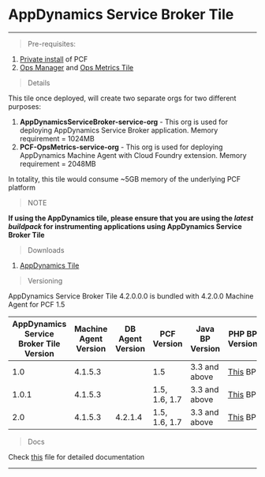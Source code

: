AppDynamics Service Broker Tile 
===================
----------

> Pre-requisites:

 1. [Private install](http://docs.pivotal.io/pivotalcf/getstarted/) of PCF
 2. [Ops Manager](https://network.pivotal.io/) and [Ops Metrics Tile](https://network.pivotal.io/)

> Details

This tile once deployed, will create two separate orgs for two different purposes:

 1. **AppDynamicsServiceBroker-service-org**  - This org is used for deploying AppDynamics Service Broker application. Memory requirement = 1024MB
 2. **PCF-OpsMetrics-service-org** - This org is used for deploying AppDynamics Machine Agent with Cloud Foundry extension. Memory requirement  = 2048MB

In totality, this tile would consume ~5GB memory of the underlying PCF platform

> NOTE

  **If using the AppDynamics tile, please ensure that you are using the *latest buildpack* for instrumenting applications using AppDynamics Service Broker Tile** 

> Downloads

 1. [AppDynamics Tile](https://network.pivotal.io/products/p-appdynamics)

> Versioning

AppDynamics Service Broker Tile 4.2.0.0.0 is bundled with 4.2.0.0 Machine Agent for PCF 1.5

| AppDynamics Service Broker Tile Version  | Machine Agent Version | DB Agent Version | PCF Version  | Java BP Version  | PHP BP Version  |
| ------------- | ------------- | ------------- | ------------ | ------------- | ------------ |
| 1.0  | 4.1.5.3  | | 1.5 | 3.3 and above | [This](https://github.com/Appdynamics/php-buildpack) BP |
| 1.0.1  | 4.1.5.3  | | 1.5, 1.6, 1.7 | 3.3 and above | [This](https://github.com/Appdynamics/php-buildpack) BP |
| 2.0 | 4.1.5.3  | 4.2.1.4 | 1.5, 1.6, 1.7 | 3.3 and above | [This](https://github.com/Appdynamics/php-buildpack) BP |

> Docs

Check [this](https://github.com/Appdynamics/PCF-ServiceBroker/blob/master/docs/README.md) file for detailed documentation

----------
